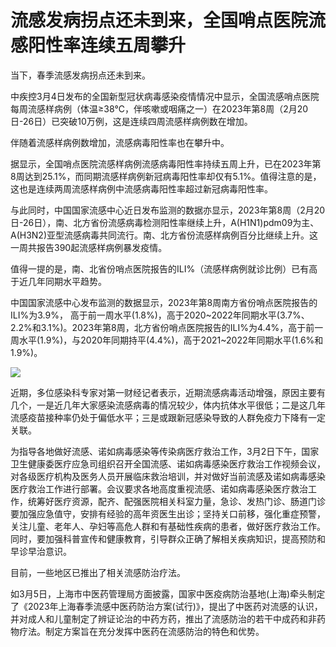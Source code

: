 # 流感发病拐点还未到来，全国哨点医院流感阳性率连续五周攀升

当下，春季流感发病拐点还未到来。

中疾控3月4日发布的全国新型冠状病毒感染疫情情况中显示，全国流感哨点医院每周流感样病例（体温≥38℃，伴咳嗽或咽痛之一）在2023年第8周（2月20日-26日）已突破10万例，这是连续四周流感样病例数在增加。

伴随着流感样病例数增加，流感病毒阳性率也在攀升中。

据显示，全国哨点医院流感样病例流感病毒阳性率持续五周上升，已在2023年第8周达到25.1%，而同期流感样病例新冠病毒阳性率却仅有5.1%。值得注意的是，这也是连续两周流感样病例中流感病毒阳性率超过新冠病毒阳性率。

与此同时，中国国家流感中心近日发布监测的数据亦显示，2023年第8周（2月20日-26日），南、北方省份流感病毒检测阳性率继续上升，A(H1N1)pdm09为主、A(H3N2)亚型流感病毒共同流行。南、北方省份流感样病例百分比继续上升。这一周共报告390起流感样病例暴发疫情。

值得一提的是，南、北省份哨点医院报告的ILI%（流感样病例就诊比例）已有高于近几年同期水平趋势。

中国国家流感中心发布监测的数据显示，2023年第8周南方省份哨点医院报告的ILI%为3.9%，
高于前一周水平(1.8%)，高于2020~2022年同期水平(3.7%、2.2%和3.1%)。2023年第8周，北方省份哨点医院报告的ILI%为4.4%，高于前一周水平(1.9%)，与2020年同期持平(4.4%)，高于2021~2022年同期水平(1.6%和1.9%)。

![](https://inews.gtimg.com/newsapp_bt/0/15712566657/1000)

近期，多位感染科专家对第一财经记者表示，近期流感病毒活动增强，原因主要有几个，一是近几年大家感染流感病毒的情况较少，体内抗体水平很低；二是这几年流感疫苗接种率仍处于偏低水平；三是或跟新冠感染导致的人群免疫力下降有一定关联。

为指导各地做好流感、诺如病毒感染等传染病医疗救治工作，3月2日下午，国家卫生健康委医疗应急司组织召开全国流感、诺如病毒感染医疗救治工作视频会议，对各级医疗机构及医务人员开展临床救治培训，并对做好当前流感及诺如病毒感染医疗救治工作进行部署。会议要求各地高度重视流感、诺如病毒感染医疗救治工作，统筹好医疗资源，配齐、配强医院相关科室力量，急诊、发热门诊、肠道门诊要加强应急值守，安排有经验的高年资医生出诊；坚持关口前移，强化重症预警，关注儿童、老年人、孕妇等高危人群和有基础性疾病的患者，做好医疗救治工作。同时，要加强科普宣传和健康教育，引导群众正确了解相关疾病知识，提高预防和早诊早治意识。

目前，一些地区已推出了相关流感防治疗法。

如3月5日，上海市中医药管理局方面披露，国家中医疫病防治基地(上海)牵头制定了《2023年上海春季流感中医药防治方案(试行)》，提出了中医药对流感的认识，并对成人和儿童制定了辨证论治的中药方药，推出了流感防治的若干中成药和非药物疗法。制定方案旨在充分发挥中医药在流感防治的特色和优势。

